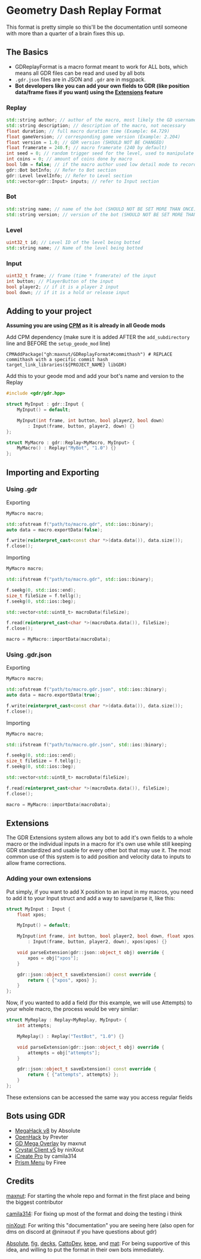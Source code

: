 # Geometry Dash Replay Format

This format is pretty simple so this'll be the documentation until someone with more than a quarter of a brain fixes this up.

## The Basics

- GDReplayFormat is a macro format meant to work for ALL bots, which means all GDR files can be read and used by all bots
- `.gdr.json` files are in JSON and `.gdr` are in msgpack.
- **Bot developers like you can add your own fields to GDR (like position data/frame fixes if you want) using the [Extensions](#extensions) feature**

### Replay

```cpp
std::string author; // author of the macro, most likely the GD username of the user
std::string description; // description of the macro, not necessary
float duration; // full macro duration time (Example: 64.729)
float gameVersion; // corresponding game version (Example: 2.204)
float version = 1.0; // GDR version (SHOULD NOT BE CHANGED)
float framerate = 240.f; // macro framerate (240 by default)
int seed = 0; // random trigger seed for the level, used to manipulate random triggers
int coins = 0; // amount of coins done by macro
bool ldm = false; // if the macro author used low detail mode to record
gdr::Bot botInfo; // Refer to Bot section
gdr::Level levelInfo; // Refer to Level section
std::vector<gdr::Input> inputs; // refer to Input section
```

### Bot

```cpp
std::string name; // name of the bot (SHOULD NOT BE SET MORE THAN ONCE)
std::string version; // version of the bot (SHOULD NOT BE SET MORE THAN ONCE)
```

### Level

```cpp
uint32_t id; // Level ID of the level being botted
std::string name; // Name of the level being botted
```

### Input

```cpp
uint32_t frame; // frame (time * framerate) of the input
int button; // PlayerButton of the input
bool player2; // if it is a player 2 input
bool down; // if it is a hold or release input
```

## Adding to your project

**Assuming you are using [CPM](https://github.com/cpm-cmake/CPM.cmake) as it is already in all Geode mods**

Add CPM dependency (make sure it is added AFTER the `add_subdirectory` line and BEFORE the `setup_geode_mod` line)

```
CPMAddPackage("gh:maxnut/GDReplayFormat#commithash") # REPLACE commithash with a specific commit hash
target_link_libraries(${PROJECT_NAME} libGDR)
```

Add this to your geode mod and add your bot's name and version to the Replay

```cpp
#include <gdr/gdr.hpp>

struct MyInput : gdr::Input {
    MyInput() = default;

    MyInput(int frame, int button, bool player2, bool down)
        : Input(frame, button, player2, down) {}   
};

struct MyMacro : gdr::Replay<MyMacro, MyInput> {
    MyMacro() : Replay("MyBot", "1.0") {}
};
```

## Importing and Exporting

### Using .gdr

Exporting

```cpp
MyMacro macro;

std::ofstream f("path/to/macro.gdr", std::ios::binary);
auto data = macro.exportData(false);

f.write(reinterpret_cast<const char *>(data.data()), data.size());
f.close();
```

Importing

```cpp
MyMacro macro;

std::ifstream f("path/to/macro.gdr", std::ios::binary);

f.seekg(0, std::ios::end);
size_t fileSize = f.tellg();
f.seekg(0, std::ios::beg);

std::vector<std::uint8_t> macroData(fileSize);

f.read(reinterpret_cast<char *>(macroData.data()), fileSize);
f.close();

macro = MyMacro::importData(macroData);
```

### Using .gdr.json

Exporting

```cpp
MyMacro macro;

std::ofstream f("path/to/macro.gdr.json", std::ios::binary);
auto data = macro.exportData(true);

f.write(reinterpret_cast<const char *>(data.data()), data.size());
f.close();
```

Importing

```cpp
MyMacro macro;

std::ifstream f("path/to/macro.gdr.json", std::ios::binary);

f.seekg(0, std::ios::end);
size_t fileSize = f.tellg();
f.seekg(0, std::ios::beg);

std::vector<std::uint8_t> macroData(fileSize);

f.read(reinterpret_cast<char *>(macroData.data()), fileSize);
f.close();

macro = MyMacro::importData(macroData);
```

## Extensions

The GDR Extensions system allows any bot to add it's own fields to a whole macro or the individual inputs in a macro for it's own use while still keeping GDR standardized and usable for every other bot that may use it. The most common use of this system is to add position and velocity data to inputs to allow frame corrections.

### Adding your own extensions

Put simply, if you want to add X position to an input in my macros, you need to add it to your Input struct and add a way to save/parse it, like this:

```cpp
struct MyInput : Input {
	float xpos;

	MyInput() = default;

	MyInput(int frame, int button, bool player2, bool down, float xpos)
		: Input(frame, button, player2, down), xpos(xpos) {}

	void parseExtension(gdr::json::object_t obj) override {
		xpos = obj["xpos"];
	}

	gdr::json::object_t saveExtension() const override {
		return { {"xpos", xpos} };
	}
};
```

Now, if you wanted to add a field (for this example, we will use Attempts) to your whole macro, the process would be very similar:

```cpp
struct MyReplay : Replay<MyReplay, MyInput> {
	int attempts;

	MyReplay() : Replay("TestBot", "1.0") {}

	void parseExtension(gdr::json::object_t obj) override {
		attempts = obj["attempts"];
	}

	gdr::json::object_t saveExtension() const override {
		return { {"attempts", attempts} };
	}
};
```

These extensions can be accessed the same way you access regular fields

## Bots using GDR

 - [MegaHack v8](https://absolllute.com) by Absolute
 - [OpenHack](https://github.com/Prevter/OpenHack/) by Prevter
 - [GD Mega Overlay](https://github.com/maxnut/GDMegaOverlay) by maxnut
 - [Crystal Client v5](https://github.com/ninXout/Crystal-Client) by ninXout
 - [iCreate Pro](https://icreate.pro) by camila314
 - [Prism Menu](https://github.com/FireMario211/Prism-Menu) by Firee

## Credits

[maxnut](https://github.com/maxnut): For starting the whole repo and format in the first place and being the biggest contributor

[camila314](https://github.com/camila314): For fixing up most of the format and doing the testing i think

[ninXout](https://github.com/ninXout): For writing this "documentation" you are seeing here (also open for dms on discord at @ninxout if you have questions about gdr)

[Absolute](https://github.com/Absolllute), [fig](https://github.com/figmentboy), [decks](https://github.com/lcm7341), [CattoDev](https://github.com/CattoDev), [kepe](https://github.com/kepexx), and [mat](https://github.com/matcool): For being supportive of this idea, and willing to put the format in their own bots immediately.
